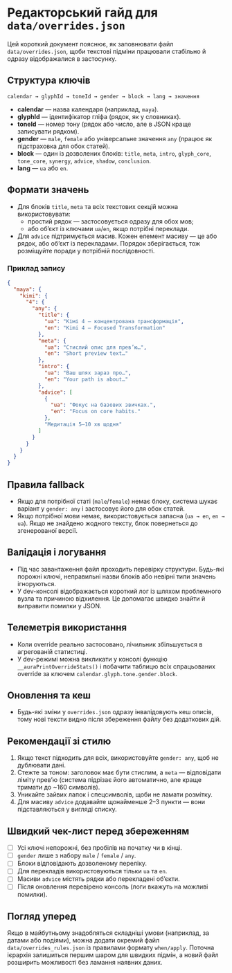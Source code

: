 # Редакторський гайд для `data/overrides.json`

Цей короткий документ пояснює, як заповнювати файл `data/overrides.json`, щоби текстові підміни працювали стабільно й одразу відображалися в застосунку.

## Структура ключів

```
calendar → glyphId → toneId → gender → block → lang → значення
```

* **calendar** — назва календаря (наприклад, `maya`).
* **glyphId** — ідентифікатор гліфа (рядок, як у словниках).
* **toneId** — номер тону (рядок або число, але в JSON краще записувати рядком).
* **gender** — `male`, `female` або універсальне значення `any` (працює як підстраховка для обох статей).
* **block** — один із дозволених блоків: `title`, `meta`, `intro`, `glyph_core`, `tone_core`, `synergy`, `advice`, `shadow`, `conclusion`.
* **lang** — `ua` або `en`.

## Формати значень

* Для блоків `title`, `meta` та всіх текстових секцій можна використовувати:
  * простий рядок — застосовується одразу для обох мов;
  * або об’єкт із ключами `ua`/`en`, якщо потрібні переклади.
* Для `advice` підтримується масив. Кожен елемент масиву — це або рядок, або об’єкт із перекладами. Порядок зберігається, тож розміщуйте поради у потрібній послідовності.

### Приклад запису

```json
{
  "maya": {
    "kimi": {
      "4": {
        "any": {
          "title": {
            "ua": "Кімі 4 — концентрована трансформація",
            "en": "Kimi 4 — Focused Transformation"
          },
          "meta": {
            "ua": "Стислий опис для прев’ю…",
            "en": "Short preview text…"
          },
          "intro": {
            "ua": "Ваш шлях зараз про…",
            "en": "Your path is about…"
          },
          "advice": [
            {
              "ua": "Фокус на базових звичках.",
              "en": "Focus on core habits."
            },
            "Медитація 5–10 хв щодня"
          ]
        }
      }
    }
  }
}
```

## Правила fallback

* Якщо для потрібної статі (`male`/`female`) немає блоку, система шукає варіант у `gender: any` і застосовує його для обох статей.
* Якщо потрібної мови немає, використовується запасна (`ua → en`, `en → ua`). Якщо не знайдено жодного тексту, блок повернеться до згенерованої версії.

## Валідація і логування

* Під час завантаження файл проходить перевірку структури. Будь-які порожні ключі, неправильні назви блоків або невірні типи значень ігноруються.
* У dev-консолі відображається короткий лог із шляхом проблемного вузла та причиною відхилення. Це допомагає швидко знайти й виправити помилки у JSON.

## Телеметрія використання

* Коли override реально застосовано, лічильник збільшується в агрегованій статистиці.
* У dev-режимі можна викликати у консолі функцію `__auraPrintOverrideStats()` і побачити таблицю всіх спрацьованих override за ключем `calendar.glyph.tone.gender.block`.

## Оновлення та кеш

* Будь-які зміни у `overrides.json` одразу інвалідовують кеш описів, тому нові тексти видно після збереження файлу без додаткових дій.

## Рекомендації зі стилю

1. Якщо текст підходить для всіх, використовуйте `gender: any`, щоб не дублювати дані.
2. Стежте за тоном: заголовок має бути стислим, а `meta` — відповідати ліміту прев’ю (система підрізає його автоматично, але краще тримати до ~160 символів).
3. Уникайте зайвих лапок і спецсимволів, щоби не ламати розмітку.
4. Для масиву `advice` додавайте щонайменше 2–3 пункти — вони підставляються у вигляді списку.

## Швидкий чек-лист перед збереженням

- [ ] Усі ключі непорожні, без пробілів на початку чи в кінці.
- [ ] `gender` лише з набору `male` / `female` / `any`.
- [ ] Блоки відповідають дозволеному переліку.
- [ ] Для перекладів використовуються тільки `ua` та `en`.
- [ ] Масиви `advice` містять рядки або перекладені об’єкти.
- [ ] Після оновлення перевірено консоль (логи вкажуть на можливі помилки).

## Погляд уперед

Якщо в майбутньому знадобляться складніші умови (наприклад, за датами або подіями), можна додати окремий файл `data/overrides_rules.json` із правилами формату `when/apply`. Поточна ієрархія залишиться першим шаром для швидких підмін, а новий файл розширить можливості без ламання наявних даних.

